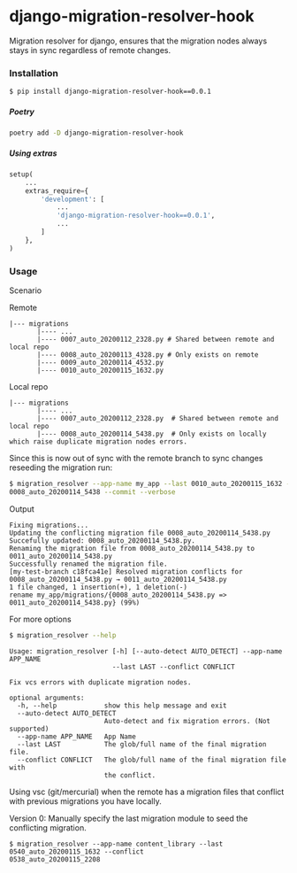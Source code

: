 # django-migration-resolver-hook
Migration resolver for django, ensures that the migration nodes always stays in sync regardless of remote changes.


### Installation

```bash
$ pip install django-migration-resolver-hook==0.0.1
```

##### Poetry

```bash
poetry add -D django-migration-resolver-hook
```


##### Using extras 
```python
setup(
    ...
    extras_require={
        'development': [
            ...
            'django-migration-resolver-hook==0.0.1',
            ...
        ]
    },
)
```


### Usage

Scenario

Remote
```text
|--- migrations
       |---- ...
       |---- 0007_auto_20200112_2328.py # Shared between remote and local repo
       |---- 0008_auto_20200113_4328.py # Only exists on remote
       |---- 0009_auto_20200114_4532.py
       |---- 0010_auto_20200115_1632.py

```

Local repo

```text
|--- migrations
       |---- ...
       |---- 0007_auto_20200112_2328.py  # Shared between remote and local repo
       |---- 0008_auto_20200114_5438.py  # Only exists on locally which raise duplicate migration nodes errors.
```

Since this is now out of sync with the remote branch to sync changes reseeding the migration run:

```bash
$ migration_resolver --app-name my_app --last 0010_auto_20200115_1632 --conflict 
0008_auto_20200114_5438 --commit --verbose
```

Output

```text
Fixing migrations...
Updating the conflicting migration file 0008_auto_20200114_5438.py
Succefully updated: 0008_auto_20200114_5438.py.
Renaming the migration file from 0008_auto_20200114_5438.py to 0011_auto_20200114_5438.py
Successfully renamed the migration file.
[my-test-branch c18fca41e] Resolved migration conflicts for 0008_auto_20200114_5438.py → 0011_auto_20200114_5438.py
1 file changed, 1 insertion(+), 1 deletion(-)
rename my_app/migrations/{0008_auto_20200114_5438.py => 0011_auto_20200114_5438.py} (99%)

```

For more options


```bash
$ migration_resolver --help
```

```
Usage: migration_resolver [-h] [--auto-detect AUTO_DETECT] --app-name APP_NAME
                          --last LAST --conflict CONFLICT

Fix vcs errors with duplicate migration nodes.

optional arguments:
  -h, --help            show this help message and exit
  --auto-detect AUTO_DETECT
                        Auto-detect and fix migration errors. (Not supported)
  --app-name APP_NAME   App Name
  --last LAST           The glob/full name of the final migration file.
  --conflict CONFLICT   The glob/full name of the final migration file with
                        the conflict.
```


Using vsc (git/mercurial) when the remote has a migration files that conflict with previous
migrations you have locally.


Version 0:
Manually specify the last migration module to seed the conflicting migration.

```
$ migration_resolver --app-name content_library --last 0540_auto_20200115_1632 --conflict  
0538_auto_20200115_2208
```


